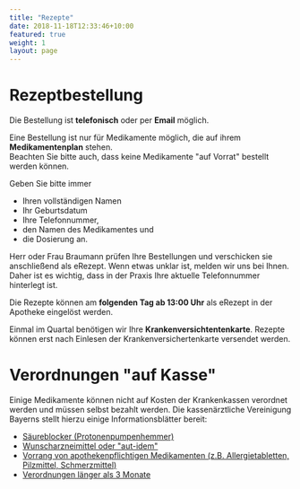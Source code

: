 ```yaml
---
title: "Rezepte"
date: 2018-11-18T12:33:46+10:00
featured: true
weight: 1
layout: page
---
```

# Rezeptbestellung

Die Bestellung ist **telefonisch** oder per **Email** möglich.  

Eine Bestellung ist nur für Medikamente möglich, die auf ihrem **Medikamentenplan** stehen.  
Beachten Sie bitte auch, dass keine Medikamente "auf Vorrat" bestellt werden können.

Geben Sie bitte immer 
- Ihren vollständigen Namen
- Ihr Geburtsdatum
- Ihre Telefonnummer,
- den Namen des Medikamentes und
- die Dosierung an.  

Herr oder Frau Braumann prüfen Ihre Bestellungen und verschicken sie anschließend als eRezept. 
Wenn etwas unklar ist, melden wir uns bei Ihnen. Daher ist es wichtig, dass in der Praxis Ihre aktuelle Telefonnummer hinterlegt ist.

Die Rezepte können am **folgenden Tag ab 13:00 Uhr** als eRezept in der Apotheke eingelöst werden.

Einmal im Quartal benötigen wir Ihre **Krankenversichtentenkarte**. Rezepte können erst nach Einlesen der Krankenversichertenkarte versendet werden.

# Verordnungen "auf Kasse"
Einige Medikamente können nicht auf Kosten der Krankenkassen verordnet werden und müssen selbst bezahlt werden.
Die kassenärztliche Vereinigung Bayerns stellt hierzu einige Informationsblätter bereit:

- [Säureblocker (Protonenpumpenhemmer)](https://www.kvb.de/fileadmin/kvb/Patienten/Patienteninformationen/VO-Patientenhinweise-DS/KVB-PH-230509-Saeureblocker.pdf)
- [Wunscharzneimittel oder "aut-idem"](https://www.kvb.de/fileadmin/kvb/Patienten/Patienteninformationen/VO-Patientenhinweise-DS/KVB-PH-240624-Aut-idem-Regelung.pdf)
- [Vorrang von apothekenpflichtigen Medikamenten (z.B. Allergietabletten, Pilzmittel, Schmerzmittel)](https://www.kvb.de/fileadmin/kvb/Patienten/Patienteninformationen/VO-Patientenhinweise-DS/KVB-PH-190410-Switching.pdf)
- [Verordnungen länger als 3 Monate](https://www.kvb.de/fileadmin/kvb/Patienten/Patienteninformationen/VO-Patientenhinweise-DS/KVB-PH-240624-Dauerverordnung-von-Arzneimitteln.pdf)
